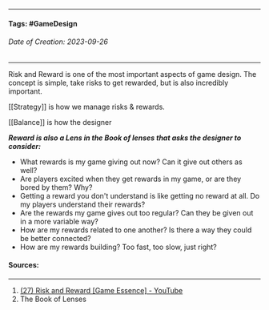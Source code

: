 __________________________________________________________________________
#### **Tags:** #GameDesign
###### *Date of Creation: 2023-09-26*
__________________________________________________________________________

Risk and Reward is one of the most important aspects of game design. The concept is simple, take risks to get rewarded, but is also incredibly important. 

[[Strategy]] is how we manage risks & rewards.

[[Balance]] is how the designer 

***Reward is also a Lens in the Book of lenses that asks the designer to consider:***
- What rewards is my game giving out now? Can it give out others as well?
- Are players excited when they get rewards in my game, or are they bored by them? Why?
- Getting a reward you don't understand is like getting no reward at all. Do my players understand their rewards?
- Are the rewards my game gives out too regular? Can they be given out in a more variable way?
- How are my rewards related to one another? Is there a way they could be better connected?
- How are my rewards building? Too fast, too slow, just right?
#### Sources:
__________________________________________________________________________
1. [(27) Risk and Reward [Game Essence] - YouTube](https://www.youtube.com/watch?v=FXqEykD5Ub4&list=PLgKCjZ2WsVLSllvUzbkHIQurVIJdhAQ4m&index=6&ab_channel=MasahiroSakuraionCreatingGames)
2. The Book of Lenses